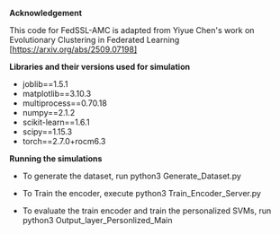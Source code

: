 **Acknowledgement**

This code for FedSSL-AMC is adapted from Yiyue Chen's work on Evolutionary Clustering in Federated Learning [https://arxiv.org/abs/2509.07198]

**Libraries and their versions used for simulation**

- joblib==1.5.1
- matplotlib==3.10.3
- multiprocess==0.70.18
- numpy==2.1.2
- scikit-learn==1.6.1
- scipy==1.15.3
- torch==2.7.0+rocm6.3

**Running the simulations**

- To generate the dataset, run python3 Generate_Dataset.py

- To Train the encoder, execute python3 Train_Encoder_Server.py

- To evaluate the train encoder and train the personalized SVMs, run python3 Output_layer_Personlized_Main

